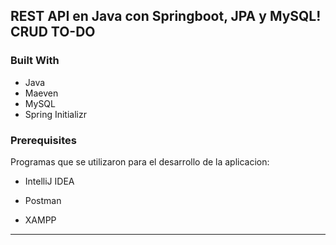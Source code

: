 <!-- ABOUT THE PROJECT -->
## REST API en Java con Springboot, JPA y MySQL! CRUD TO-DO 

### Built With

* Java
* Maeven
* MySQL
* Spring Initializr

### Prerequisites

Programas que se utilizaron para el desarrollo de la aplicacion:

* IntelliJ IDEA
  
* Postman

* XAMPP


  
-----

